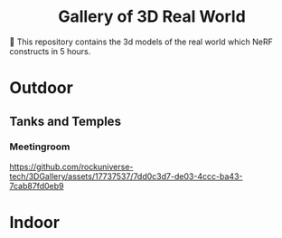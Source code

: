 <h1 align="center"> Gallery of 3D Real World </h1> 


:rotating_light: This repository contains the 3d models of the real world which NeRF constructs in 5 hours.

# Outdoor

## Tanks and Temples

### Meetingroom



https://github.com/rockuniverse-tech/3DGallery/assets/17737537/7dd0c3d7-de03-4ccc-ba43-7cab87fd0eb9



# Indoor

